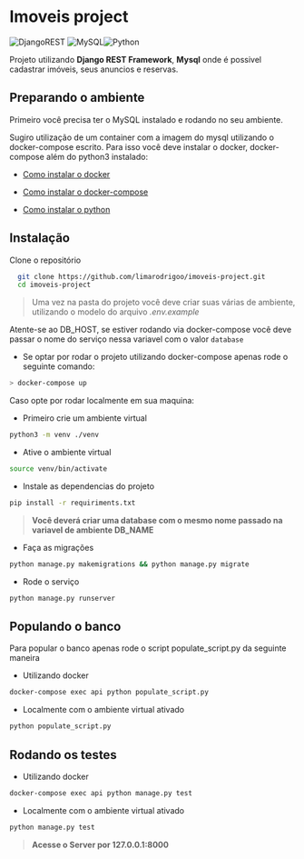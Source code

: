 # Imoveis project

![DjangoREST](https://img.shields.io/badge/DJANGO-REST-ff1709?style=for-the-badge&logo=django&logoColor=white&color=ff1709&labelColor=gray)	![MySQL](https://img.shields.io/badge/mysql-%2300f.svg?style=for-the-badge&logo=mysql&logoColor=white)![Python](https://img.shields.io/badge/python-3670A0?style=for-the-badge&logo=python&logoColor=ffdd54)


Projeto utilizando **Django REST Framework**, **Mysql** onde é possivel cadastrar imóveis,
seus anuncios e reservas.

## Preparando o ambiente

Primeiro você precisa ter o MySQL instalado e rodando no seu ambiente.

Sugiro utilização de um container com a imagem do mysql utilizando o docker-compose escrito. Para isso você deve instalar o docker, docker-compose além do python3 instalado:

* [Como instalar o docker](https://docs.docker.com/engine/install/) 

* [Como instalar o docker-compose](https://docs.docker.com/compose/install/)

* [Como instalar o python](https://wiki.python.org/moin/BeginnersGuide/Download)


## Instalação

Clone o repositório

```bash
  git clone https://github.com/limarodrigoo/imoveis-project.git
  cd imoveis-project
```

>Uma vez na pasta do projeto você deve criar suas várias de ambiente, utilizando o modelo do arquivo *.env.example*

Atente-se ao DB_HOST, se estiver rodando via docker-compose você deve passar o nome do serviço nessa variavel com o valor `database`

* Se optar por rodar o projeto utilizando docker-compose apenas rode o seguinte comando:

 ```bash
> docker-compose up
```

Caso opte por rodar localmente em sua maquina:

* Primeiro crie um ambiente virtual
```bash
python3 -m venv ./venv
```
* Ative o ambiente virtual
```bash
source venv/bin/activate
```
* Instale as dependencias do projeto

```bash
pip install -r requiriments.txt
```

>**Você deverá criar uma database com o mesmo nome passado na variavel de ambiente DB_NAME**

* Faça as migrações 
```bash
python manage.py makemigrations && python manage.py migrate
```

* Rode o serviço
```bash
python manage.py runserver
```

## Populando o banco

Para popular o banco apenas rode o script populate_script.py da seguinte maneira

* Utilizando docker

```bash
docker-compose exec api python populate_script.py
```

* Localmente com o ambiente virtual ativado

```bash
python populate_script.py
```

## Rodando os testes

* Utilizando docker

```bash
docker-compose exec api python manage.py test
```

* Localmente com o ambiente virtual ativado

```bash
python manage.py test
```


>**Acesse o Server por 127.0.0.1:8000**